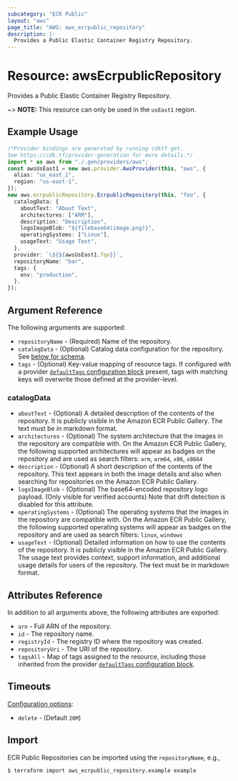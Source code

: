 ```yaml
---
subcategory: "ECR Public"
layout: "aws"
page_title: "AWS: aws_ecrpublic_repository"
description: |-
  Provides a Public Elastic Container Registry Repository.
---
```


# Resource: awsEcrpublicRepository

Provides a Public Elastic Container Registry Repository.

\~> **NOTE:** This resource can only be used in the `usEast1` region.

## Example Usage

```typescript
/*Provider bindings are generated by running cdktf get.
See https://cdk.tf/provider-generation for more details.*/
import * as aws from "./.gen/providers/aws";
const awsUsEast1 = new aws.provider.AwsProvider(this, "aws", {
  alias: "us_east_1",
  region: "us-east-1",
});
new aws.ecrpublicRepository.EcrpublicRepository(this, "foo", {
  catalogData: {
    aboutText: "About Text",
    architectures: ["ARM"],
    description: "Description",
    logoImageBlob: "${filebase64(image.png)}",
    operatingSystems: ["Linux"],
    usageText: "Usage Text",
  },
  provider: `\${${awsUsEast1.fqn}}`,
  repositoryName: "bar",
  tags: {
    env: "production",
  },
});

```

## Argument Reference

The following arguments are supported:

* `repositoryName` - (Required) Name of the repository.
* `catalogData` - (Optional) Catalog data configuration for the repository. See [below for schema](#catalog_data).
* `tags` - (Optional) Key-value mapping of resource tags. If configured with a provider [`defaultTags` configuration block](https://registry.terraform.io/providers/hashicorp/aws/latest/docs#default_tags-configuration-block) present, tags with matching keys will overwrite those defined at the provider-level.

### catalogData

* `aboutText` - (Optional) A detailed description of the contents of the repository. It is publicly visible in the Amazon ECR Public Gallery. The text must be in markdown format.
* `architectures` - (Optional) The system architecture that the images in the repository are compatible with. On the Amazon ECR Public Gallery, the following supported architectures will appear as badges on the repository and are used as search filters: `arm`, `arm64`, `x86`, `x8664`
* `description` - (Optional) A short description of the contents of the repository. This text appears in both the image details and also when searching for repositories on the Amazon ECR Public Gallery.
* `logoImageBlob` - (Optional) The base64-encoded repository logo payload. (Only visible for verified accounts) Note that drift detection is disabled for this attribute.
* `operatingSystems` -  (Optional) The operating systems that the images in the repository are compatible with. On the Amazon ECR Public Gallery, the following supported operating systems will appear as badges on the repository and are used as search filters: `linux`, `windows`
* `usageText` -  (Optional) Detailed information on how to use the contents of the repository. It is publicly visible in the Amazon ECR Public Gallery. The usage text provides context, support information, and additional usage details for users of the repository. The text must be in markdown format.

## Attributes Reference

In addition to all arguments above, the following attributes are exported:

* `arn` - Full ARN of the repository.
* `id` - The repository name.
* `registryId` - The registry ID where the repository was created.
* `repositoryUri` - The URI of the repository.
* `tagsAll` - Map of tags assigned to the resource, including those inherited from the provider [`defaultTags` configuration block](https://registry.terraform.io/providers/hashicorp/aws/latest/docs#default_tags-configuration-block).

## Timeouts

[Configuration options](https://developer.hashicorp.com/terraform/language/resources/syntax#operation-timeouts):

* `delete` - (Default `20M`)

## Import

ECR Public Repositories can be imported using the `repositoryName`, e.g.,

```console
$ terraform import aws_ecrpublic_repository.example example
```

